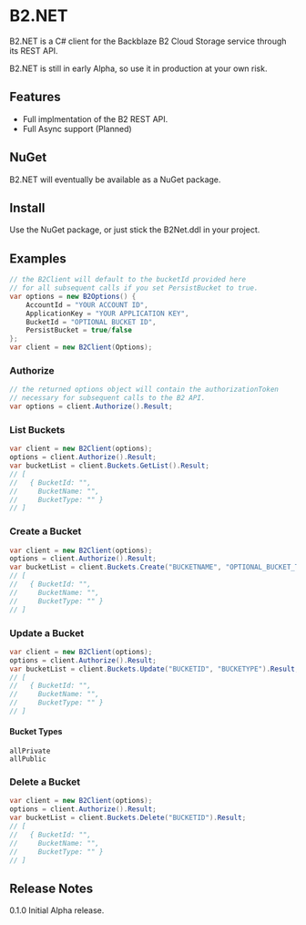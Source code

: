 # B2.NET

B2.NET is a C# client for the Backblaze B2 Cloud Storage service through its REST API.

B2.NET is still in early Alpha, so use it in production at your own risk.

## Features

*  Full implmentation of the B2 REST API.
*  Full Async support (Planned)

## NuGet

B2.NET will eventually be available as a NuGet package.

## Install

Use the NuGet package, or just stick the B2Net.ddl in your project.

## Examples
```csharp
// the B2Client will default to the bucketId provided here
// for all subsequent calls if you set PersistBucket to true.
var options = new B2Options() {
	AccountId = "YOUR ACCOUNT ID",
	ApplicationKey = "YOUR APPLICATION KEY",
	BucketId = "OPTIONAL BUCKET ID",
	PersistBucket = true/false
};
var client = new B2Client(Options);
```

### Authorize
```csharp
// the returned options object will contain the authorizationToken
// necessary for subsequent calls to the B2 API.
var options = client.Authorize().Result;
```

### List Buckets
```csharp
var client = new B2Client(options);
options = client.Authorize().Result;
var bucketList = client.Buckets.GetList().Result;
// [
//   { BucketId: "",
//     BucketName: "",
//     BucketType: "" }
// ]
```

### Create a Bucket
```csharp
var client = new B2Client(options);
options = client.Authorize().Result;
var bucketList = client.Buckets.Create("BUCKETNAME", "OPTIONAL_BUCKET_TYPE").Result;
// [
//   { BucketId: "",
//     BucketName: "",
//     BucketType: "" }
// ]
```

### Update a Bucket
```csharp
var client = new B2Client(options);
options = client.Authorize().Result;
var bucketList = client.Buckets.Update("BUCKETID", "BUCKETYPE").Result;
// [
//   { BucketId: "",
//     BucketName: "",
//     BucketType: "" }
// ]
```

#### Bucket Types
```
allPrivate
allPublic
```

### Delete a Bucket
```csharp
var client = new B2Client(options);
options = client.Authorize().Result;
var bucketList = client.Buckets.Delete("BUCKETID").Result;
// [
//   { BucketId: "",
//     BucketName: "",
//     BucketType: "" }
// ]
```

## Release Notes

0.1.0 Initial Alpha release.

